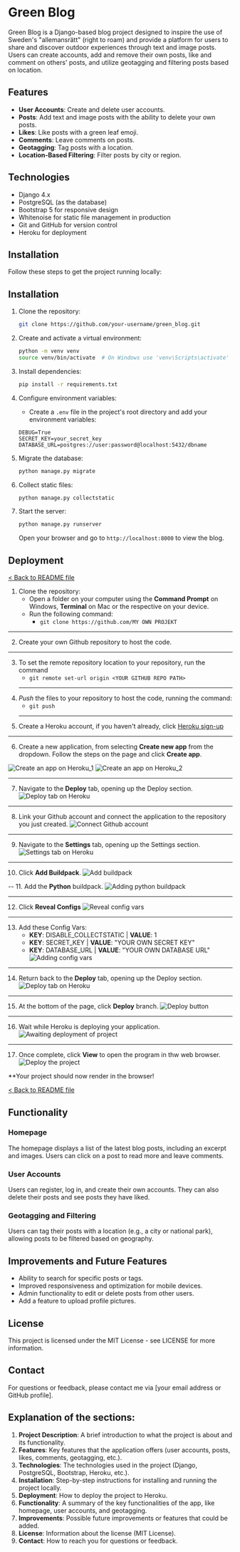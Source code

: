 # Green Blog

Green Blog is a Django-based blog project designed to inspire the use of Sweden's "allemansrätt" (right to roam) and provide a platform for users to share and discover outdoor experiences through text and image posts. Users can create accounts, add and remove their own posts, like and comment on others' posts, and utilize geotagging and filtering posts based on location.

## Features

- **User Accounts**: Create and delete user accounts.
- **Posts**: Add text and image posts with the ability to delete your own posts.
- **Likes**: Like posts with a green leaf emoji.
- **Comments**: Leave comments on posts.
- **Geotagging**: Tag posts with a location.
- **Location-Based Filtering**: Filter posts by city or region.

## Technologies

- Django 4.x
- PostgreSQL (as the database)
- Bootstrap 5 for responsive design
- Whitenoise for static file management in production
- Git and GitHub for version control
- Heroku for deployment

## Installation

Follow these steps to get the project running locally:

## Installation

1. Clone the repository:
    ```bash
    git clone https://github.com/your-username/green_blog.git
    ```

2. Create and activate a virtual environment:
    ```bash
    python -m venv venv
    source venv/bin/activate  # On Windows use 'venv\Scripts\activate'
    ```

3. Install dependencies:
    ```bash
    pip install -r requirements.txt
    ```

4. Configure environment variables:
    - Create a `.env` file in the project's root directory and add your environment variables:
    ```text
    DEBUG=True
    SECRET_KEY=your_secret_key
    DATABASE_URL=postgres://user:password@localhost:5432/dbname
    ```

5. Migrate the database:
    ```bash
    python manage.py migrate
    ```

6. Collect static files:
    ```bash
    python manage.py collectstatic
    ```

7. Start the server:
    ```bash
    python manage.py runserver
    ```

    Open your browser and go to `http://localhost:8000` to view the blog.

## Deployment

[&lt; Back to README file](/README.md)

1. Clone the repository:
    -   Open a folder on your computer using the **Command Prompt** on Windows, **Terminal** on Mac or the respective on your device.
    -   Run the following command:
        -   `git clone https://github.com/MY OWN PROJEKT`
---
2. Create your own Github repository to host the code.
---
3. To set the remote repository location to your repository, run the command
    -   `git remote set-url origin <YOUR GITHUB REPO PATH>`
    ---
4. _Push_ the files to your repository to host the code, running the command:
    -   `git push`
    ---
5. Create a Heroku account, if you haven't already, click [Heroku sign-up](https://signup.heroku.com/?utm_source=google&utm_medium=paid_search&utm_campaign=emea_heraw&utm_content=general-branded-search-rsa&utm_term=heroku%20deploy&utm_source_platform=GoogleAds&gad_source=1&gclid=CjwKCAjw3624BhBAEiwAkxgTOnW3NMOV1WnmmRl3waphvbeJMziUKDW38F0Dy3uLfBJLsjNUm-vZdxoCp9MQAvD_BwE)
---
6. Create a new application, from selecting **Create new app** from the dropdown. Follow the steps on the page and click **Create app**.

![Create an app on Heroku_1](/static/test_images/dp_1.png)
![Create an app on Heroku_2](/static/test_images/dp_2.png)

---
7. Navigate to the **Deploy** tab, opening up the Deploy section.
![Deploy tab on Heroku](/static/test_images/dp_3.png)

---
8. Link your Github account and connect the application to the repository you just created.
![Connect Github account](/static/test_images/dp_4.png)

---
9. Navigate to the **Settings** tab, opening up the Settings section.
![Settings tab on Heroku](/static/test_images/dp_10.png)

---
10. Click **Add Buildpack**.
![Add buildpack](/static/test_images/dp_12.png)

--
11. Add the **Python** buildpack.
![Adding python buildpack](/static/test_images/dp_5.png)

---
12. Click **Reveal Configs**
![Reveal config vars](/static/test_images/dp_11.png)

---
13. Add these Config Vars:
    -   **KEY**: DISABLE_COLLECTSTATIC | **VALUE**: 1
    -   **KEY**: SECRET_KEY | **VALUE**: "YOUR OWN SECRET KEY"
    -   **KEY**: DATABASE_URL | **VALUE**: "YOUR OWN DATABASE URL"
![Adding config vars](/static/test_images/dp_6.png)

---
14. Return back to the **Deploy** tab, opening up the Deploy section.
![Deploy tab on Heroku](/static/test_images/dp_3.png)

---
15. At the bottom of the page, click **Deploy** branch.
![Deploy button](/static/test_images/dp_7.png)

---
16. Wait while Heroku is deploying your application.
![Awaiting deployment of project](/static/test_images/dp_8.png)

---
17. Once complete, click **View** to open the program in thw web browser.
![Deploy the project](/static/test_images/dp_9.png)

**Your project should now render in the browser! 

[&lt; Back to README file](/README.md)

## Functionality

### Homepage
The homepage displays a list of the latest blog posts, including an excerpt and images. Users can click on a post to read more and leave comments.

### User Accounts
Users can register, log in, and create their own accounts. They can also delete their posts and see posts they have liked.

### Geotagging and Filtering
Users can tag their posts with a location (e.g., a city or national park), allowing posts to be filtered based on geography.

## Improvements and Future Features
- Ability to search for specific posts or tags.
- Improved responsiveness and optimization for mobile devices.
- Admin functionality to edit or delete posts from other users.
- Add a feature to upload profile pictures.

## License
This project is licensed under the MIT License - see LICENSE for more information.

## Contact
For questions or feedback, please contact me via [your email address or GitHub profile].

## Explanation of the sections:

1. **Project Description**: A brief introduction to what the project is about and its functionality.
2. **Features**: Key features that the application offers (user accounts, posts, likes, comments, geotagging, etc.).
3. **Technologies**: The technologies used in the project (Django, PostgreSQL, Bootstrap, Heroku, etc.).
4. **Installation**: Step-by-step instructions for installing and running the project locally.
5. **Deployment**: How to deploy the project to Heroku.
6. **Functionality**: A summary of the key functionalities of the app, like homepage, user accounts, and geotagging.
7. **Improvements**: Possible future improvements or features that could be added.
8. **License**: Information about the license (MIT License).
9. **Contact**: How to reach you for questions or feedback.
